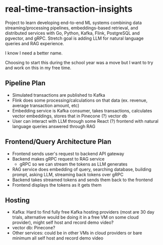 # real-time-transaction-insights
Project to learn developing end-to-end ML systems combining data streaming/processing pipelines, embeddings-based retrieval, and distributed services with Go, Python, Kafka, Flink, PostgreSQL and pgvector, and gRPC.
Stretch goal is adding LLM for natural language queries and RAG experience.

I know I need a better name.

Choosing to start this during the school year was a move but I want to try and work on this in my free time. 

## Pipeline Plan
- Simulated transactions are published to Kafka
- Flink does some processing/calculations on that data (ex. revenue, average transaction amount, etc)
- Embedding service is Kafka consumer, takes transactions, calculates vector embeddings, stores that in Pinecone (?) vector db
- User can interact with LLM through some React (?) frontend with natural language queries answered through RAG

## Frontend/Query Architecture Plan
- Frontend sends user's request to backend API gateway
- Backend makes gRPC request to RAG service
    - gRPC so we can stream the tokens as LLM generates
- RAG service does embedding of query, searching database, building prompt, asking LLM, streaming back tokens over gRPC
- Backend takes streamed tokens and sends them back to the frontend
- Frontend displays the tokens as it gets them

## Hosting
- Kafka: Hard to find fully free Kafka hosting providers (most are 30 day trials, alternative would be doing it in a free VM on some cloud provider), might self host and record demo video?
- vector db: Pinecone?
- Other services: could be in other VMs in cloud providers or bare minimum all self host and record demo video
